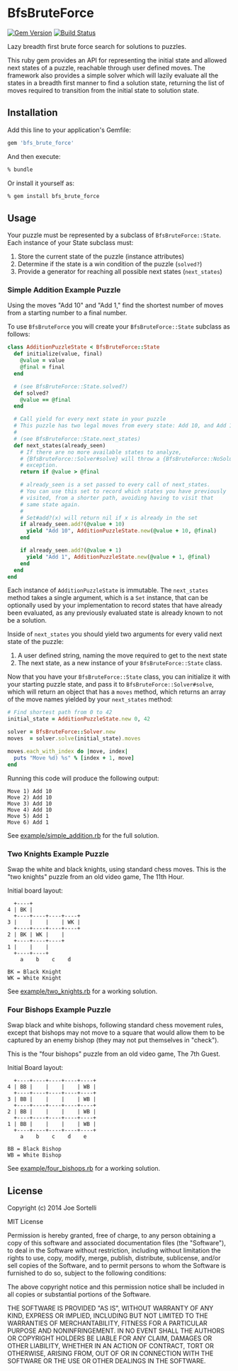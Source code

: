 # BfsBruteForce

[![Gem Version](https://badge.fury.io/rb/bfs_brute_force.svg)](http://badge.fury.io/rb/bfs_brute_force)
[![Build Status](https://travis-ci.org/sortelli/bfs_brute_force.svg?branch=develop)](https://travis-ci.org/sortelli/bfs_brute_force)

Lazy breadth first brute force search for solutions to puzzles.

This ruby gem provides an API for representing the initial state
and allowed next states of a puzzle, reachable through user defined
moves. The framework also provides a simple solver which will lazily
evaluate all the states in a breadth first manner to find a solution
state, returning the list of moves required to transition from the
initial state to solution state.

## Installation

Add this line to your application's Gemfile:

```ruby
gem 'bfs_brute_force'
```

And then execute:

```bash
% bundle
```

Or install it yourself as:

```bash
% gem install bfs_brute_force
```

## Usage

Your puzzle must be represented by a subclass of ```BfsBruteForce::State```.
Each instance of your State subclass must:

1. Store the current state of the puzzle (instance attributes)
2. Determine if the state is a win condition of the puzzle (```solved?```)
3. Provide a generator for reaching all possible next states (```next_states```)

### Simple Addition Example Puzzle

Using the moves "Add 10" and "Add 1," find the shortest number
of moves from a starting number to a final number.

To use ```BfsBruteForce``` you will create your
```BfsBruteForce::State``` subclass as follows:

```ruby
class AdditionPuzzleState < BfsBruteForce::State
  def initialize(value, final)
    @value = value
    @final = final
  end

  # (see BfsBruteForce::State.solved?)
  def solved?
    @value == @final
  end

  # Call yield for every next state in your puzzle
  # This puzzle has two legal moves from every state: Add 10, and Add 1
  #
  # (see BfsBruteForce::State.next_states)
  def next_states(already_seen)
    # If there are no more available states to analyze,
    # {BfsBruteForce::Solver#solve} will throw a {BfsBruteForce::NoSolution}
    # exception.
    return if @value > @final

    # already_seen is a set passed to every call of next_states.
    # You can use this set to record which states you have previously
    # visited, from a shorter path, avoiding having to visit that
    # same state again.
    #
    # Set#add?(x) will return nil if x is already in the set
    if already_seen.add?(@value + 10)
      yield "Add 10", AdditionPuzzleState.new(@value + 10, @final)
    end

    if already_seen.add?(@value + 1)
      yield "Add 1", AdditionPuzzleState.new(@value + 1, @final)
    end
  end
end
```

Each instance of ```AdditionPuzzleState``` is immutable. The
```next_states``` method takes a single argument, which is a ```Set```
instance, that can be optionally used by your implementation to
record states that have already been evaluated, as any previously
evaluated state is already known to not be a solution.

Inside of ```next_states``` you should yield two arguments for every
valid next state of the puzzle:

1. A user defined string, naming the move required to get to the next state
2. The next state, as a new instance of your ```BfsBruteForce::State``` class.

Now that you have your ```BfsBruteForce::State``` class, you can
initialize it with your starting puzzle state, and pass it to
```BfsBruteForce::Solver#solve```, which will return an object that
has a ```moves``` method, which returns an array of the move
names yielded by your ```next_states``` method:

```ruby
# Find shortest path from 0 to 42
initial_state = AdditionPuzzleState.new 0, 42

solver = BfsBruteForce::Solver.new
moves  = solver.solve(initial_state).moves

moves.each_with_index do |move, index|
  puts "Move %d) %s" % [index + 1, move]
end
```

Running this code will produce the following output:

    Move 1) Add 10
    Move 2) Add 10
    Move 3) Add 10
    Move 4) Add 10
    Move 5) Add 1
    Move 6) Add 1

See [example/simple_addition.rb](example/simple_addition.rb) for the full solution.

### Two Knights Example Puzzle

Swap the white and black knights, using standard chess moves.
This is the "two knights" puzzle from an old video game, The 11th Hour.

Initial board layout:

      +----+
    4 | BK |
      +----+----+----+----+
    3 |    |    |    | WK |
      +----+----+----+----+
    2 | BK | WK |    |
      +----+----+----+
    1 |    |    |
      +----+----+
        a    b    c    d

    BK = Black Knight
    WK = White Knight

See [example/two_knights.rb](example/two_knights.rb) for a working solution.

### Four Bishops Example Puzzle

Swap black and white bishops, following standard chess movement
rules, except that bishops may not move to a square that would allow
them to be captured by an enemy bishop (they may not put themselves
in "check").

This is the "four bishops" puzzle from an old video game, The 7th Guest.

Initial Board layout:

      +----+----+----+----+----+
    4 | BB |    |    |    | WB |
      +----+----+----+----+----+
    3 | BB |    |    |    | WB |
      +----+----+----+----+----+
    2 | BB |    |    |    | WB |
      +----+----+----+----+----+
    1 | BB |    |    |    | WB |
      +----+----+----+----+----+
        a    b    c    d    e

    BB = Black Bishop
    WB = White Bishop

See [example/four_bishops.rb](example/four_bishops.rb) for a working solution.

## License

Copyright (c) 2014 Joe Sortelli

MIT License

Permission is hereby granted, free of charge, to any person obtaining
a copy of this software and associated documentation files (the
"Software"), to deal in the Software without restriction, including
without limitation the rights to use, copy, modify, merge, publish,
distribute, sublicense, and/or sell copies of the Software, and to
permit persons to whom the Software is furnished to do so, subject to
the following conditions:

The above copyright notice and this permission notice shall be
included in all copies or substantial portions of the Software.

THE SOFTWARE IS PROVIDED "AS IS", WITHOUT WARRANTY OF ANY KIND,
EXPRESS OR IMPLIED, INCLUDING BUT NOT LIMITED TO THE WARRANTIES OF
MERCHANTABILITY, FITNESS FOR A PARTICULAR PURPOSE AND
NONINFRINGEMENT. IN NO EVENT SHALL THE AUTHORS OR COPYRIGHT HOLDERS BE
LIABLE FOR ANY CLAIM, DAMAGES OR OTHER LIABILITY, WHETHER IN AN ACTION
OF CONTRACT, TORT OR OTHERWISE, ARISING FROM, OUT OF OR IN CONNECTION
WITH THE SOFTWARE OR THE USE OR OTHER DEALINGS IN THE SOFTWARE.
